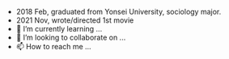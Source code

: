 - 2018 Feb, graduated from Yonsei University, sociology major.
- 2021 Nov, wrote/directed 1st movie
- 🌱 I’m currently learning ...
- 💞️ I’m looking to collaborate on ...
- 📫 How to reach me ...

<!---
o-sophiia/o-sophiia is created for a movie repository. So all of histories and outputs will be archaived in `README.md` (this file), which appear on GitHub profile.
You can click the Preview link to take a look at your changes.
--->
